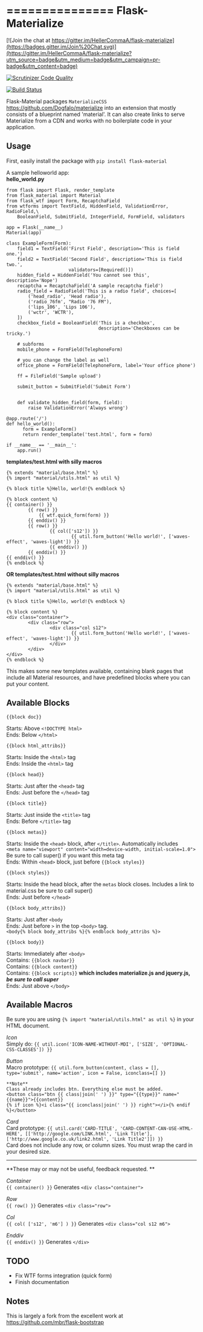 ===============
Flask-Materialize
===============

[![Join the chat at https://gitter.im/HellerCommaA/flask-materialize](https://badges.gitter.im/Join%20Chat.svg)](https://gitter.im/HellerCommaA/flask-materialize?utm_source=badge&utm_medium=badge&utm_campaign=pr-badge&utm_content=badge)

[![Scrutinizer Code Quality](https://scrutinizer-ci.com/g/HellerCommaA/flask-materialize/badges/quality-score.png?b=master)](https://scrutinizer-ci.com/g/HellerCommaA/flask-materialize/?branch=master)

[![Build Status](https://scrutinizer-ci.com/g/HellerCommaA/flask-materialize/badges/build.png?b=master)](https://scrutinizer-ci.com/g/HellerCommaA/flask-materialize/build-status/master)

Flask-Material packages `MaterializeCSS` <https://github.com/Dogfalo/materialize> into an extension that mostly consists
of a blueprint named 'material'. It can also create links to serve Materialize
from a CDN and works with no boilerplate code in your application.

Usage
-----

First, easily install the package with `pip install flask-material`

A sample helloworld app:  
**hello_world.py**  
```
from flask import Flask, render_template  
from flask_material import Material  
from flask_wtf import Form, RecaptchaField
from wtforms import TextField, HiddenField, ValidationError, RadioField,\
	BooleanField, SubmitField, IntegerField, FormField, validators

app = Flask(__name__)  
Material(app)  

class ExampleForm(Form):
    field1 = TextField('First Field', description='This is field one.')
    field2 = TextField('Second Field', description='This is field two.',
                       validators=[Required()])
    hidden_field = HiddenField('You cannot see this', description='Nope')
    recaptcha = RecaptchaField('A sample recaptcha field')
    radio_field = RadioField('This is a radio field', choices=[
        ('head_radio', 'Head radio'),
        ('radio_76fm', "Radio '76 FM"),
        ('lips_106', 'Lips 106'),
        ('wctr', 'WCTR'),
    ])
    checkbox_field = BooleanField('This is a checkbox',
                                  description='Checkboxes can be tricky.')

	# subforms
	mobile_phone = FormField(TelephoneForm)

    # you can change the label as well
    office_phone = FormField(TelephoneForm, label='Your office phone')

    ff = FileField('Sample upload')

    submit_button = SubmitField('Submit Form')


    def validate_hidden_field(form, field):
        raise ValidationError('Always wrong')

@app.route('/')  
def hello_world():
	  form = ExampleForm()   
      return render_template('test.html', form = form)  

if __name__ == '__main__':  
	app.run()  
```

**templates/test.html with silly macros**
```
{% extends "material/base.html" %}
{% import "material/utils.html" as util %}

{% block title %}Hello, world!{% endblock %}

{% block content %}
{{ container() }}
		{{ row() }}
			{{ wtf.quick_form(form) }}
		{{ enddiv() }}
        {{ row() }}
                {{ col(['s12']) }}
                        {{ util.form_button('Hello world!', ['waves-effect', 'waves-light']) }}
                {{ enddiv() }}
        {{ enddiv() }}
{{ enddiv() }}
{% endblock %}
```

**OR templates/test.html without silly macros**
```
{% extends "material/base.html" %}
{% import "material/utils.html" as util %}

{% block title %}Hello, world!{% endblock %}

{% block content %}
<div class="container">
        <div class="row">
                <div class="col s12">
                        {{ util.form_button('Hello world!', ['waves-effect', 'waves-light']) }}
                </div>
        </div>
</div>
{% endblock %}
```

This makes some new templates available, containing blank pages that include all
Material resources, and have predefined blocks where you can put your content.

Available Blocks
----------------
	{{block doc}}
Starts: Above `<!DOCTYPE html>`  
Ends: Below `</html>`

	{{block html_attribs}}  
Starts: Inside the `<html>` tag  
Ends: Inside the `<html>` tag

	{{block head}}
Starts: Just after the `<head>` tag  
Ends: Just before the `</head>` tag

	{{block title}}
Starts: Just inside the `<title>` tag  
Ends: Before `</title>` tag

	{{block metas}}
Starts: Inside the `<head>` block, after `</title>`. Automatically includes  
`<meta name="viewport" content="width=device-width, initial-scale=1.0">` Be sure to call super() if you want this meta tag  
Ends: Within `<head>` block, just before `{{block styles}}`

	{{block styles}}
Starts: Inside the head block, after the `metas` block closes. Includes a link to material.css be sure to call super()  
Ends: Just before `</head>`

	{{block body_attribs}}
Starts: Just after `<body`  
Ends: Just before `>` in the top `<body>` tag.  
	`<body{% block body_attribs %}{% endblock body_attribs %}>`
	
	{{block body}}
Starts: Immediately after `<body>`  
Contains: 	`{{block navbar}}`  
Contains: 	`{{block content}}`  
Contains:	`{{block scripts}}`  **which includes materialize.js and jquery.js, *be sure to call super***  
Ends: Just above `</body>`


Available Macros
----------------
Be sure you are using `{% import "material/utils.html" as util %}` in your HTML document.

*Icon*  
Simply do: `{{ util.icon('ICON-NAME-WITHOUT-MDI', ['SIZE', 'OPTIONAL-CSS-CLASSES']) }}`

*Button*  
Macro prototype: `{{ util.form_button(content, class = [], type='submit', name='action', icon = False, iconclass=[] }}`

	**Note**  
	Class already includes btn. Everything else must be added.  
	<button class="btn {{ class|join(' ') }}" type="{{type}}" name="{{name}}">{{content}}
	{% if icon %}<i class="{{ iconclass|join(' ') }} right"></i>{% endif %}</button>

*Card*  
Card prototype: `{{ util.card('CARD-TITLE', 'CARD-CONTENT-CAN-USE-HTML-HERE', [['http://google.com/LINK.html', 'Link Title'], ['http://www.google.co.uk/link2.html', 'Link Title2']]) }}`  
Card does not include any row, or column sizes. You must wrap the card in your desired size.  

----
**These may or may not be useful, feedback requested. **  

*Container*  
`{{ container() }}` Generates `<div class="container">`

*Row*  
`{{ row() }}` Generates `<div class="row">`  

*Col*  
`{{ col( ['s12', 'm6'] ) }}` Generates `<div class="col s12 m6">`

*Enddiv*  
`{{ enddiv() }}` Generates `</div>`

TODO
----
* Fix WTF forms integration (quick form)  
* Finish documentation

Notes
-----
This is largely a fork from the excellent work at <https://github.com/mbr/flask-bootstrap>
